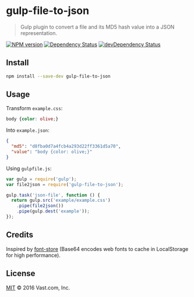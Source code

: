 # gulp-file-to-json

> Gulp plugin to convert a file and its MD5 hash value into a JSON representation.

[![NPM version](https://badge.fury.io/js/gulp-file-to-json.svg)](https://www.npmjs.com/package/gulp-file-to-json) [![Dependency Status](https://david-dm.org/vast-engineering/gulp-file-to-json.svg)](https://david-dm.org/vast-engineering/gulp-file-to-json) [![devDependency Status](https://david-dm.org/vast-engineering/gulp-file-to-json/dev-status.svg)](https://david-dm.org/vast-engineering/gulp-file-to-json#info=devDependencies)

## Install

```bash
npm install --save-dev gulp-file-to-json
```

## Usage

Transform `example.css`:

```css
body {color: olive;}
```

Into `example.json`:

```json
{
  "md5": "d8fba0d7a4fcb4a293d22ff3361d5a70",
  "value": "body {color: olive;}"
}
```

Using `gulpfile.js`:

```javascript
var gulp = require('gulp');
var file2json = require('gulp-file-to-json');

gulp.task('json-file', function () {
  return gulp.src('example/example.css')
    .pipe(file2json())
    .pipe(gulp.dest('example'));
});
```

## Credits

Inspired by [font-store](https://github.com/CrocoDillon/font-store) (Base64 encodes web fonts to cache in LocalStorage for high performance).

## License

[MIT](https://github.com/vast-engineering/gulp-file-to-json/blob/master/LICENSE) © 2016 Vast.com, Inc.

<!--
TODO:

[![Build Status](https://img.shields.io/travis/TODO/gulp-file-to-json.svg?branch=master)](https://travis-ci.org/TODO/gulp-file-to-json)

[![Coveralls Status](https://img.shields.io/coveralls/TODO/gulp-file-to-json.svg)](https://coveralls.io/r/TODO/gulp-file-to-json)
-->